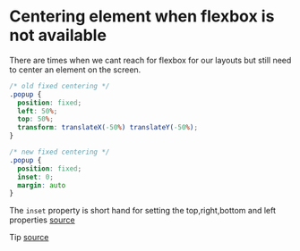 # Centering element when flexbox is not available

There are times when we cant reach for flexbox for our layouts but still need to center an element on the screen.

```css
/* old fixed centering */
.popup {
  position: fixed;
  left: 50%;
  top: 50%;
  transform: translateX(-50%) translateY(-50%);
}

/* new fixed centering */
.popup {
  position: fixed;
  inset: 0;
  margin: auto
}
```

The `inset` property is short hand for setting the top,right,bottom and left properties [source](https://developer.mozilla.org/en-US/docs/Web/CSS/inset)

Tip [source](https://twitter.com/eladsc/status/1412364596543905794?s=20)
